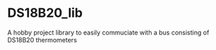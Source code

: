 # DS18B20_lib
 A hobby project library to easily commuciate with a bus consisting of DS18B20 thermometers
